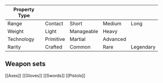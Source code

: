 
| Property Type |           |            |          |           |
| ------------- | --------- | ---------- | -------- | --------- |
| Range         | Contact   | Short      | Medium   | Long      |
| Weight        | Light     | Manageable | Heavy    |           |
| Technology    | Primitive | Martial    | Advanced |           |
| Rarity        | Crafted   | Common     | Rare     | Legendary |

## Weapon sets
[[Axes]]
[[Gloves]]
[[Swords]]
[[Pistols]]